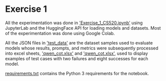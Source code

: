 # Exercise 1

All the experimentation was done in ['Exercise_1_CS520.ipynb'](./Exercise_1_CS520.ipynb) using JupyterLab and the HuggingFace API for loading models and datasets. Most of the experimentation was done using Google Colab.

All the JSON files in ['test_data'](./test_data) are the dataset samples used to evaluate models whose results, prompts, and metrics were subsequently processed into excel sheets, ['qwen_cot.xlsx'](./qwen_cot.xlsx) and ['qwen_cot.xlsx'](./qwen_cot.xlsx), used to display examples of test cases with two failures and eight successes for each model.

[requirements.txt](./requirements.txt) contains the Python 3 requirements for the notebook.

